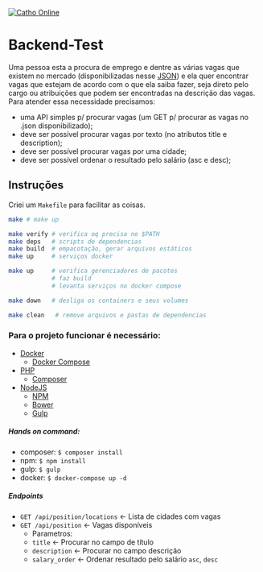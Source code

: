 
[![Catho Online](http://static.catho.com.br/svg/site/logoCathoB2c.svg)](http://www.catho.com.br)

# Backend-Test
Uma pessoa esta a procura de emprego e dentre as várias vagas que existem no mercado (disponibilizadas nesse [JSON](data/vagas.json)) e ela quer encontrar vagas que estejam de acordo com o que ela saiba fazer, seja direto pelo cargo ou atribuições que podem ser encontradas na descrição das vagas. Para atender essa necessidade precisamos:

- uma API simples p/ procurar vagas (um GET p/ procurar as vagas no .json disponibilizado);
- deve ser possível procurar vagas por texto (no atributos title e description);
- deve ser possível procurar vagas por uma cidade;
- deve ser possível ordenar o resultado pelo salário (asc e desc);

## Instruções
Criei um `Makefile` para facilitar as coisas.
```sh
make # make up

make verify # verifica oq precisa no $PATH
make deps   # scripts de dependencias
make build  # empacotação, gerar arquivos estáticos
make up     # serviços docker

make up     # verifica gerenciadores de pacotes
            # faz build
            # levanta serviços no docker compose

make down   # desliga os containers e seus volumes

make clean   # remove arquivos e pastas de dependencias
```

### Para o projeto funcionar é necessário:
* [Docker](https://www.docker.com/)
    * [Docker Compose](https://docs.docker.com/compose/)
* [PHP](http://php.net/)
    * [Composer](https://getcomposer.org/)
* [NodeJS](https://nodejs.org/)
    * [NPM](https://www.npmjs.com/)
    * [Bower](https://bower.io/)
    * [Gulp](http://gulpjs.com/)

##### Hands on command:
* composer: `$ composer install`
* npm: `$ npm install`
* gulp: `$ gulp`
* docker: `$ docker-compose up -d`

##### Endpoints
* `GET /api/position/locations` <- Lista de cidades com vagas
* `GET /api/position` <- Vagas disponíveis
    * Parametros:
    * `title` <- Procurar no campo de título
    * `description` <- Procurar no campo descrição
    * `salary_order` <- Ordenar resultado pelo salário `asc`, `desc`
